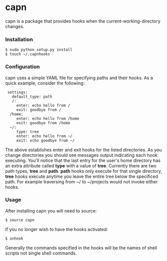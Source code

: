 capn
====

capn is a package that provides hooks when the current-working-directory changes.

### Installation

    $ sudo python setup.py install
    $ touch ~/.capnhooks

### Configuration

capn uses a simple YAML file for specifying paths and their hooks. As a quick example, consider the following:


     settings:
       default_type: path
       /:
         enter: echo hello from /
         exit: goodbye from /
      /home:
         enter: echo hello from /home
         exit: goodbye from /home
      ~/:
         type: tree
         enter: echo hello from ~/
         exit: echo goodbye from ~/

The above establishes enter and exit hooks for the listed directories. As you change directories you should see messages output indicating each hook executing. You'll notice that the last entry for the user's home directory has an extra attribute called **type** with a value of **tree**. Currently there are two path types, **tree** and **path**. **path** hooks only execute for that single directory, **tree** hooks execute anytime you leave the entire tree below the specificed path. For example traversing from ~/ to ~/projects would not invoke either hooks.

### Usage

After installing capn you will need to source:

    $ source capn

If you no longer wish to have the hooks activated:

    $ unhook

Generally the commands specified in the hooks will be the names of shell scripts not single shell commands.